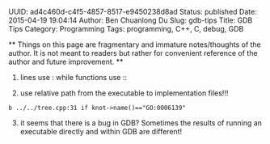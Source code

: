 UUID: ad4c460d-c4f5-4857-8517-e9450238d8ad
Status: published
Date: 2015-04-19 19:04:14
Author: Ben Chuanlong Du
Slug: gdb-tips
Title: GDB Tips
Category: Programming
Tags: programming, C++, C, debug, GDB

**
Things on this page are
fragmentary and immature notes/thoughts of the author.
It is not meant to readers
but rather for convenient reference of the author and future improvement.
**

1. lines use : while functions use ::

2. use relative path from the executable to implementation files!!!
```GDB
b ../../tree.cpp:31 if knot->name()=="GO:0006139"
```
3. it seems that there is a bug in GDB? 
Sometimes the results of running an executable directly and within GDB are different!
